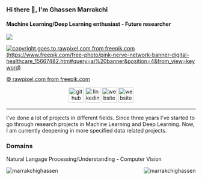 ### Hi there 👋, I'm Ghassen Marrakchi
#### Machine Learning/Deep Learning enthusiast - Future researcher


[![](https://visitcount.itsvg.in/api?id=MARRAKCHIGhassen&label=Profile%20Views&color=5&icon=0&pretty=true)](https://visitcount.itsvg.in)

<a href="https://www.freepik.com/free-photo/pink-nerve-network-banner-digital-healthcare_15667482.htm#query=ai%20banner&position=4&from_view=keyword" target="_blank" rel="noreferrer"><img src='./banner.jpg' alt='copyright goes to rawpixel.com from freepik.com (https://www.freepik.com/free-photo/pink-nerve-network-banner-digital-healthcare_15667482.htm#query=ai%20banner&position=4&from_view=keyword)'></a>

<a href="https://www.freepik.com/free-photo/pink-nerve-network-banner-digital-healthcare_15667482.htm#query=ai%20banner&position=4&from_view=keyword" target="_blank" rel="noreferrer">© rawpixel.com from freepik.com</a>


<p align="center">
<a href="https://github.com/MARRAKCHIGhassen" target="_blank" rel="noreferrer"><img src='https://cdn.jsdelivr.net/npm/simple-icons@3.0.1/icons/github.svg' alt='github' height='40'></a> <a href="https://www.linkedin.com/in/marrakchi-ghassen/" target="_blank" rel="noreferrer"><img src='https://cdn.jsdelivr.net/npm/simple-icons@3.0.1/icons/linkedin.svg' alt='linkedin' height='40'></a>  <a href="ghassen-marrakchi.github.io" target="_blank" rel="noreferrer"><img src='https://cdn.jsdelivr.net/npm/simple-icons@3.0.1/icons/icloud.svg' alt='website' height='40'></a>
 <a href="mailto:ghassenmarrakchi@gmail.com" target="_blank" rel="noreferrer"><img src='https://upload.wikimedia.org/wikipedia/commons/thumb/7/7e/Gmail_icon_%282020%29.svg/800px-Gmail_icon_%282020%29.svg.png' alt='website' height='40'></a>
</p>
<hr>


I've done a lot of projects in different fields. Since three years I've started to go through research projects in Machine Learning and Deep Learning. Now, I am currently deepening in more specified data related projects.


<h3 align="left">Domains</h3>
<p align="left">
Natural Langage Processing/Understanding <b> - </b> Computer Vision
</p>


<p><img align="left" src="https://github-readme-stats.vercel.app/api/top-langs?username=marrakchighassen&show_icons=true&locale=en&theme=dracula&layout=compact" alt="marrakchighassen" /> <img align="right" src="https://github-readme-stats.vercel.app/api?username=marrakchighassen&show_icons=true&count_private=false&theme=dracula&locale=en" alt="marrakchighassen" /</p>
